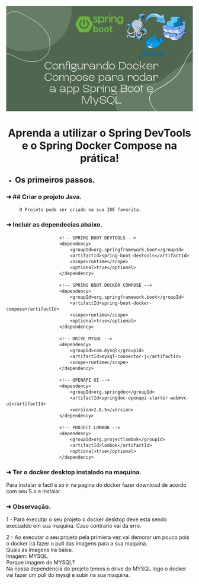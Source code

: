  <p align="center">
  <img src="https://github.com/EduardoNofre/Spring-docker-compose/blob/main/hq720.jpg" alt="Sublime's custom image"/>  
</p>

 <h1 align="center">
         Aprenda a utilizar o Spring DevTools e o Spring Docker Compose na prática!
 </h1>

 - ## Os primeiros passos.
   
### ➜ ## Criar o projeto Java.
         O Projeto pode ser criado na sua IDE favorita.
   
### ➜  Incluir as dependecias abaixo.
   
                 		<!-- SPRING BOOT DEVTOOLS -->
                 		<dependency>
                 			<groupId>org.springframework.boot</groupId>
                 			<artifactId>spring-boot-devtools</artifactId>
                 			<scope>runtime</scope>
                 			<optional>true</optional>
                 		</dependency>
                 
                 		<!-- SPRING BOOT DOCKER COMPOSE -->
                 		<dependency>
                 			<groupId>org.springframework.boot</groupId>
                 			<artifactId>spring-boot-docker-compose</artifactId>
                 			<scope>runtime</scope>
                 			<optional>true</optional>
                 		</dependency>
                 
                 		<!-- DRIVE MYSQL -->
                 		<dependency>
                 			<groupId>com.mysql</groupId>
                 			<artifactId>mysql-connector-j</artifactId>
                 			<scope>runtime</scope>
                 		</dependency>
                 
                 		<!-- OPENAPI UI -->
                 		<dependency>
                 			<groupId>org.springdoc</groupId>
                 			<artifactId>springdoc-openapi-starter-webmvc-ui</artifactId>
                 			<version>2.8.5</version>
                 		</dependency>
                 
                 		<!-- PROJECT LOMBOK -->
                 		<dependency>
                 			<groupId>org.projectlombok</groupId>
                 			<artifactId>lombok</artifactId>
                 			<optional>true</optional>
                 		</dependency>

### ➜ Ter o docker desktop instalado na maquina.
   Para instalar é facil é só ir na pagina do docker fazer download de acordo com seu S.o e instalar.

### ➜ Observação.

1 - Para executar o seu projeto o docker desktop deve esta sendo execuatdo em sua maquina.
    Caso contrario vai da erro.
         
2 - Ao executar o seu projeto pela primiera vez vai demorar um pouco pois o docker irá fazer o pull das imagens para a sua maquina.<br>
    Quais as imagens ira baixa.<br>
    Imagem: MYSQL.<br>
    Porque imagem do MYSQL?<br>
     Na nossa dependencia do projeto temos o drive do MYSQL logo o docker vai fazer um pull do mysql e subir na sua maquina.<br>

   

   
   
